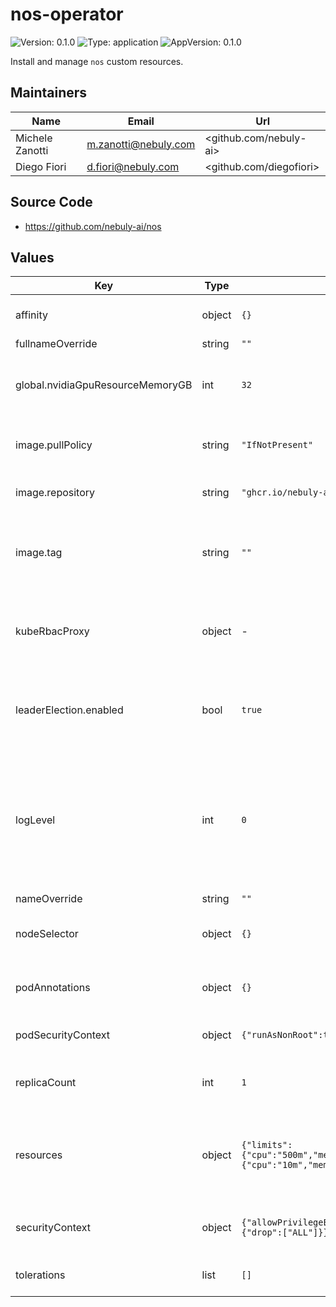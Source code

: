 # nos-operator

![Version: 0.1.0](https://img.shields.io/badge/Version-0.1.0-informational?style=flat-square) ![Type: application](https://img.shields.io/badge/Type-application-informational?style=flat-square) ![AppVersion: 0.1.0](https://img.shields.io/badge/AppVersion-0.1.0-informational?style=flat-square)

Install and manage `nos` custom resources.

## Maintainers

| Name | Email | Url |
| ---- | ------ | --- |
| Michele Zanotti | <m.zanotti@nebuly.com> | <github.com/nebuly-ai> |
| Diego Fiori | <d.fiori@nebuly.com> | <github.com/diegofiori> |

## Source Code

* <https://github.com/nebuly-ai/nos>

## Values

| Key | Type | Default | Description |
|-----|------|---------|-------------|
| affinity | object | `{}` | Sets the affinity config of the operator Pod. |
| fullnameOverride | string | `""` |  |
| global.nvidiaGpuResourceMemoryGB | int | `32` | Defines how many GB of memory each nvidia.com/gpu resource has. |
| image.pullPolicy | string | `"IfNotPresent"` | Sets the operator Docker image pull policy. |
| image.repository | string | `"ghcr.io/nebuly-ai/nos-operator"` | Sets the operator Docker repository |
| image.tag | string | `""` | Overrides the operator Docker image tag whose default is the chart appVersion. |
| kubeRbacProxy | object | - | Configuration of the [Kube RBAC Proxy](https://github.com/brancz/kube-rbac-proxy), which runs as sidecar of the operator Pods. |
| leaderElection.enabled | bool | `true` | Enables/Disables the leader election of the operator controller manager. |
| logLevel | int | `0` | The level of log of the controller manager. Zero corresponds to `info`, while values greater or equal than 1 corresponds to higher debug levels. **Must be >= 0**. |
| nameOverride | string | `""` |  |
| nodeSelector | object | `{}` | Sets the nodeSelector config of the operator Pod. |
| podAnnotations | object | `{}` | Sets the annotations of the operator Pod. |
| podSecurityContext | object | `{"runAsNonRoot":true}` | Sets the security context of the operator Pod. |
| replicaCount | int | `1` | Number of replicas of the controller manager Pod. |
| resources | object | `{"limits":{"cpu":"500m","memory":"128Mi"},"requests":{"cpu":"10m","memory":"64Mi"}}` | Sets the resource limits and requests of the operator controller manager container. |
| securityContext | object | `{"allowPrivilegeEscalation":false,"capabilities":{"drop":["ALL"]}}` | Sets the security context of the operator container. |
| tolerations | list | `[]` | Sets the tolerations of the operator Pod. |

